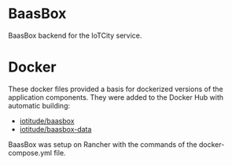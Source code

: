 # BaasBox
BaasBox backend for the IoTCity service.

# Docker

These docker files provided a basis for dockerized versions of the application components. They were added to the Docker Hub with automatic building:

- [iotitude/baasbox](https://hub.docker.com/r/iotitude/baasbox/)
- [iotitude/baasbox-data](https://hub.docker.com/r/iotitude/baasbox-data/)

BaasBox was setup on Rancher with the commands of the docker-compose.yml file.
